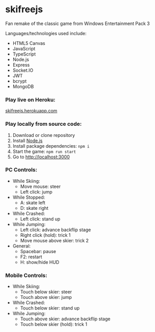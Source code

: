 # skifreejs
Fan remake of the classic game from Windows Entertainment Pack 3

Languages/technologies used include:
- HTML5 Canvas
- JavaScript
- TypeScript
- Node.js
- Express
- Socket.IO
- JWT
- bcrypt
- MongoDB

### Play live on Heroku:

[skifreejs.herokuapp.com](https://skifreejs.herokuapp.com/)

### Play locally from source code:
1. Download or clone repository
2. Install [Node.js](https://nodejs.org/en/)
3. Install package dependencies: ```npm i```
4. Start the game: ```npm run start```
5. Go to [http://localhost:3000](http://localhost:3000/)

### PC Controls:
- While Skiing:
    - Move mouse: steer
    - Left click: jump
- While Stopped:
    - A: skate left
    - D: skate right
- While Crashed:
    - Left click: stand up
- While Jumping:
    - Left click: advance backflip stage
    - Right click (hold): trick 1
    - Move mouse above skier: trick 2
- General:
    - Spacebar: pause
    - F2: restart
    - H: show/hide HUD

### Mobile Controls:
- While Skiing:
    - Touch below skier: steer
    - Touch above skier: jump
- While Crashed:
    - Touch below skier: stand up
- While Jumping:
    - Touch above skier: advance backflip stage
    - Touch below skier (hold): trick 1
